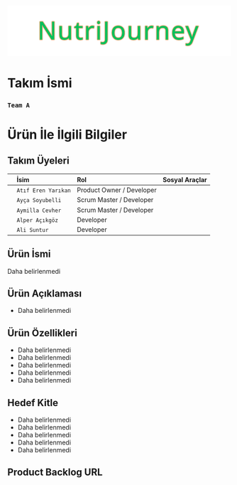 ![NutriJourney](https://github.com/Akemeyn/group3flutter/blob/main/appFiles/readmeImages/nutrijourney.png)


# Takım İsmi

### **`Team A`**


# Ürün İle İlgili Bilgiler


## Takım Üyeleri


|  | İsim     | Rol                       | Sosyal Araçlar|
| :- | :- | :- | :- |
| | `Atıf Eren Yarıkan` | Product Owner / Developer | |
| | `Ayça Soyubelli` | Scrum Master / Developer | |
| | `Aymilla Cevher` | Scrum Master / Developer | |
| | `Alper Açıkgöz` | Developer | |
| | `Ali Suntur` | Developer | |


## Ürün İsmi

Daha belirlenmedi

## Ürün Açıklaması

- Daha belirlenmedi

## Ürün Özellikleri

- Daha belirlenmedi
- Daha belirlenmedi
- Daha belirlenmedi
- Daha belirlenmedi
- Daha belirlenmedi

## Hedef Kitle

- Daha belirlenmedi
- Daha belirlenmedi
- Daha belirlenmedi
- Daha belirlenmedi
- Daha belirlenmedi

## Product Backlog URL



